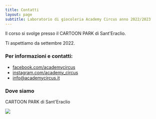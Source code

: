 ```yaml
---
title: Contatti
layout: page
subtitle: Laboratorio di giocoleria Academy Circus anno 2022/2023
---
```


Il corso si svolge presso il CARTOON PARK di Sant'Eraclio.

Ti aspettiamo da settembre 2022.


### Per informazioni e contatti:

- <a href="https://facebook.com/academycircus" target="_blank" >facebook.com/academycircus</a>
- <a href="https://instagram.com/academy_circus" target="_blank" >instagram.com/academy_circus</a>
- info@academycircus.it

### Dove siamo
CARTOON PARK di Sant'Eraclio

<img src="{{ site.baseurl }}/uploads/aerea_2022.jpg" class="img-responsive" />
